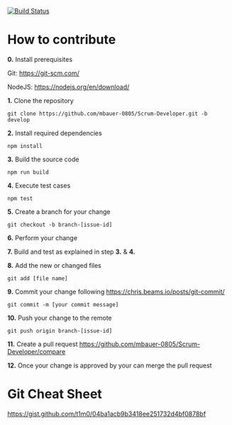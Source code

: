 [![Build Status](https://travis-ci.org/t1m0/Scrum-Developer.svg?branch=develop)](https://travis-ci.org/t1m0/Scrum-Developer)

# How to contribute
**0.** Install prerequisites

Git: https://git-scm.com/

NodeJS: https://nodejs.org/en/download/

**1.** Clone the repository
```
git clone https://github.com/mbauer-0805/Scrum-Developer.git -b develop
```
**2.** Install required dependencies
```
npm install
```
**3.** Build the source code
```
npm run build
```
**4.** Execute test cases
```
npm test
```
**5.** Create a branch for your change
```
git checkout -b branch-[issue-id]
```
**6.** Perform your change

**7.** Build and test as explained in step **3.** & **4.** 

**8.** Add the new or changed files
```
git add [file name]
```
**9.** Commit your change following https://chris.beams.io/posts/git-commit/
```
git commit -m [your commit message]
```
**10.** Push your change to the remote
```
git push origin branch-[issue-id]
```
**11.** Create a pull request
https://github.com/mbauer-0805/Scrum-Developer/compare

**12.** Once your change is approved by your can merge the pull request

# Git Cheat Sheet
https://gist.github.com/t1m0/04ba1acb9b3418ee251732d4bf0878bf
